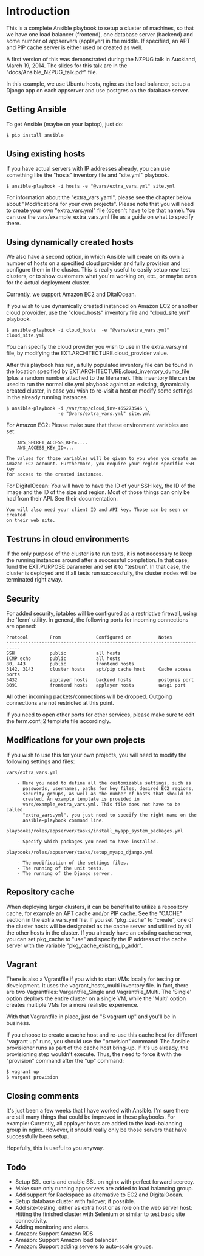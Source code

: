 
Introduction
============
This is a complete Ansible playbook to setup a cluster of machines, so that we
have one load balancer (frontend), one database server (backend) and some number
of appservers (applayer) in the middle.  If specified, an APT and PIP cache
server is either used or created as well.

A first version of this was demonstrated during the NZPUG talk in Auckland,
March 19, 2014. The slides for this talk are in the
"docs/Ansible_NZPUG_talk.pdf" file.

In this example, we use Ubuntu hosts, nginx as the load balancer, setup a Django
app on each appserver and use postgres on the database server.


Getting Ansible
---------------
To get Ansible (maybe on your laptop), just do:

    $ pip install ansible


Using existing hosts
--------------------
If you have actual servers with IP addresses already, you can use
something like the "hosts" inventory file and "site.yml" playbook.

    $ ansible-playbook -i hosts -e "@vars/extra_vars.yml" site.yml

For information about the "extra_vars.yaml", please see the chapter below about
"Modifications for your own projects". Please note that you will need to create
your own "extra_vars.yml" file (doesn't have to be that name). You can use the
vars/example_extra_vars.yml file as a guide on what to specify there.


Using dynamically created hosts
-------------------------------
We also have a second option, in which Ansible will create on its own a number
of hosts on a specified cloud provider and fully provision and configure them in
the cluster.  This is really useful to easily setup new test clusters, or to
show customers what you're working on, etc., or maybe even for the actual
deployment cluster.

Currently, we support Amazon EC2 and DitalOcean.

If you wish to use dynamically created instanced on Amazon EC2 or another cloud
provoider, use the "cloud_hosts" inventory file and "cloud_site.yml" playbook.

    $ ansible-playbook -i cloud_hosts  -e "@vars/extra_vars.yml" cloud_site.yml

You can specify the cloud provider you wish to use in the extra_vars.yml file,
by modifying the EXT.ARCHITECTURE.cloud_provider value.

After this playbook has run, a fully populated inventory file can be found in
the location specified by EXT.ARCHITECTURE.cloud_inventory_dump_file (plus a
random number attached to the filename). This inventory file can be used to run
the normal site.yml playbook against an existing, dynamically created cluster,
in case you wish to re-visit a host or modify some settings in the already
running instances.

    $ ansible-playbook -i /var/tmp/cloud_inv-465273546 \
                       -e "@vars/extra_vars.yml" site.yml

For Amazon EC2:
    Please make sure that these environment variables are set:

        AWS_SECRET_ACCESS_KEY=....
        AWS_ACCESS_KEY_ID=...

    The values for those variables will be given to you when you create an
    Amazon EC2 account. Furthermore, you require your region specific SSH key
    for access to the created instances.

For DigitalOcean:
    You will have to have the ID of your SSH key, the ID of the image and the ID
    of the size and region. Most of those things can only be had from their API.
    See their documentation.

    You will also need your client ID and API key. Those can be seen or created
    on their web site.


Testruns in cloud environments
------------------------------
If the only purpose of the cluster is to run tests, it is not necessary to keep
the running instances around after a successful completion. In that case, fund
the EXT.PURPOSE parameter and set it to "testrun". In that case, the cluster
is deployed and if all tests run successfully, the cluster nodes will be terminated
right away.


Security
--------
For added security, iptables will be configured as a restrictive firewall, using
the 'ferm' utility. In general, the following ports for incoming connections are
opened:

    Protocol        From             Configured on          Notes
    ---------------------------------------------------------------------------
    SSH             public           all hosts
    ICMP echo       public           all hosts
    80, 443         public           frontend hosts
    3142, 3143      cluster hosts    apt/pip cache host     Cache access ports
    5432            applayer hosts   backend hosts          postgres port
    8091            frontend hosts   applayer hosts         uwsgi port

All other incoming packets/connections will be dropped. Outgoing connections
are not restricted at this point.

If you need to open other ports for other services, please make sure to edit
the ferm.conf.j2 template file accordingly.


Modifications for your own projects
-----------------------------------
If you wish to use this for your own projects, you will need to modify
the following settings and files:

    vars/extra_vars.yml

        - Here you need to define all the customizable settings, such as
          passwords, usernames, paths for key files, desired EC2 regions,
          security groups, as well as the number of hosts that should be
          created. An example template is provided in
          vars/example_extra_vars.yml. This file does not have to be called
          "extra_vars.yml", you just need to specify the right name on the
          ansible-playbook command line.

    playbooks/roles/appserver/tasks/install_myapp_system_packages.yml

        - Specify which packages you need to have installed.

    playbooks/roles/appserver/tasks/setup_myapp_django.yml

        - The modification of the settings files.
        - The running of the unit tests.
        - The running of the Django server.


Repository cache
----------------
When deploying larger clusters, it can be benefitial to utilize a repository
cache, for example an APT cache and/or PIP cache. See the "CACHE" section in the
extra_vars.yml file. If you set "pkg_cache" to "create", one of the cluster
hosts will be designated as the cache server and utilized by all the other hosts
in the cluster. If you already have an existing cache server, you can set
pkg_cache to "use" and specify the IP address of the cache server with the
variable "pkg_cache_existing_ip_addr".


Vagrant
-------
There is also a Vgrantfile if you wish to start VMs locally for testing or
development.  It uses the vagrant_hosts_multi inventory file. In fact, there are
two Vagrantfiles: Vargantfile_Single and Vagrantfile_Multi. The 'Single' option
deploys the entire cluster on a single VM, while the 'Multi' option creates
multiple VMs for a more realistic experience.

With that Vagrantfile in place, just do "$ vagrant up" and you'll be in
business.

If you choose to create a cache host and re-use this cache host for different
"vagrant up" runs, you should use the "provision" command: The Ansible
provisioner runs as part of the cache host bring-up. If it's up already, the
provisioning step wouldn't execute.  Thus, the need to force it with the
"provision" command after the "up" command:

    $ vagrant up
    $ vargant provision


Closing comments
----------------
It's just been a few weeks that I have worked with Ansible. I'm sure there are
still many things that could be improved in these playbooks. For example:
Currently, all applayer hosts are added to the load-balancing group in nginx.
However, it should really only be those servers that have successfully been
setup.

Hopefully, this is useful to you anyway.


Todo
----
- Setup SSL certs and enable SSL on nginx with perfect forward secrecy.
- Make sure only running appservers are added to load balancing group.
- Add support for Rackspace as alternative to EC2 and DigitalOcean.
- Setup database cluster with failover, if possible.
- Add site-testing, either as extra host or as role on the web server
  host: Hitting the finished cluster with Selenium or similar to test
  basic site connectivity.
- Adding monitoring and alerts.
- Amazon: Support Amazon RDS
- Amazon: Support Amazon load balancer.
- Amazon: Support adding servers to auto-scale groups.


